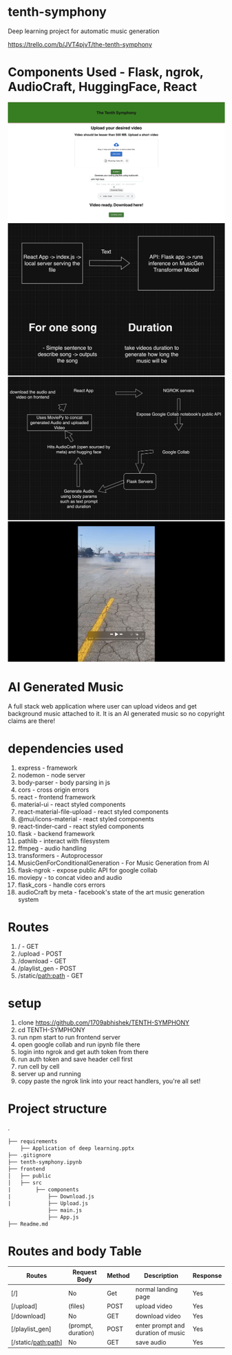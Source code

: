 # tenth-symphony
Deep learning project for automatic music generation

https://trello.com/b/JVT4pjvT/the-tenth-symphony

# Components Used - Flask, ngrok, AudioCraft, HuggingFace, React


![](App.png)
![](Arch1.png)
![](Arch2.png)
[![Watch the video](Demo.png)](https://drive.google.com/file/d/1ZKc300vrjyt7tw0E81M1CGbfmBT8lfZB/view?usp=sharing)

# AI Generated Music
A full stack web application where user can upload videos and get background music attached to it. It is an AI generated music so no copyright claims are there! 



# dependencies used

1. express - framework
2. nodemon - node server
3. body-parser - body parsing in js
4. cors - cross origin errors
5. react - frontend framework
6. material-ui - react styled components
7. react-material-file-upload - react styled components
8. @mui/icons-material - react styled components
9. react-tinder-card - react styled components
10. flask - backend framework
11. pathlib - interact with filesystem
12. ffmpeg - audio handling
13. transformers - Autoprocessor
14. MusicGenForConditionalGeneration - For Music Generation from AI
15. flask-ngrok - expose public API for google collab
16. moviepy - to concat video and audio
17. flask_cors - handle cors errors
18. audioCraft by meta - facebook's state of the art music generation system




# Routes
1. / - GET
2. /upload - POST
3. /download - GET
4. /playlist_gen - POST
5. /static/<path:path> - GET


# setup
1. clone https://github.com/1709abhishek/TENTH-SYMPHONY
2. cd TENTH-SYMPHONY
3. run npm start to run frontend server
4. open google collab and run ipynb file there
5. login into ngrok and get auth token from there
6. run auth token and save header cell first
7. run cell by cell
8. server up and running
9. copy paste the ngrok link into your react handlers, you're all set!

# Project structure
.

    ├── requirements
        ├── Application of deep learning.pptx
    ├── .gitignore
    ├── tenth-symphony.ipynb       
    ├── frontend
    │   ├── public
    │   ├── src
    |        ├── components
    |            ├── Download.js
    |            ├── Upload.js
                 ├── main.js   
                 ├── App.js   
    ├── Readme.md

# Routes and body Table
Routes | Request Body | Method | Description | Response
|---|---|---|---|---|
| [/] | No | Get | normal landing page  | Yes
| [/upload] | (files) | POST | upload video | Yes
| [/download] | No | GET | download video | Yes
| [/playlist_gen] | (prompt, duration) | POST | enter prompt and duration of music | Yes
| [/static/<path:path>] | No | GET | save audio | Yes